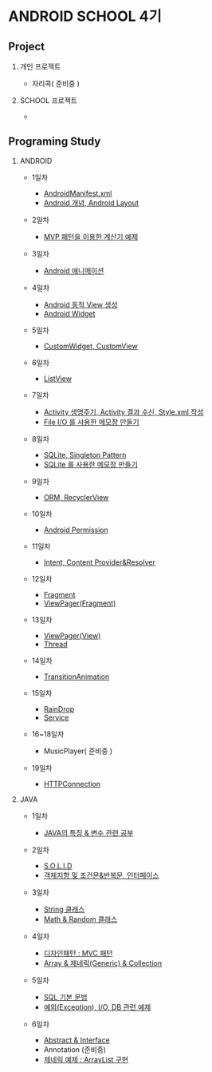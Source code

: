 ANDROID SCHOOL 4기
====================================================
Project
----------------------------------------------------
1. 개인 프로젝트

    - 자리콕( 준비중 )

2. SCHOOL 프로젝트

    - []()

Programing Study
----------------------------------------------------
1. ANDROID

    - 1일차

        - [AndroidManifest.xml](https://github.com/Hooooong/DAY7_Manifest)
        - [Android 개념, Android Layout](https://github.com/Hooooong/DAY7_Android)

    - 2일차

        - [MVP 패턴을 이용한 계산기 예제](https://github.com/Hooooong/DAY8_Calculator)

    - 3일차

        - [Android 애니메이션](https://github.com/Hooooong/DAY9_Animation)

    - 4일차

        - [Android 동적 View 생성](https://github.com/Hooooong/DAY10_DynamicView)
        - [Android Widget](https://github.com/Hooooong/DAY10_Widget)

    - 5일차

        - [CustomWidget, CustomView](https://github.com/Hooooong/DAY11_CustomView)

    - 6일차

        - [ListView](https://github.com/Hooooong/DAY12_ListView)

    - 7일차

        - [Activity 생명주기, Activity 결과 수신, Style.xml 작성](https://github.com/Hooooong/DAY13_Activity_etc)
        - [File I/O 를 사용한 메모장 만들기](https://github.com/Hooooong/DAY12_Memo)

    - 8일차

        - [SQLite, Singleton Pattern](https://github.com/Hooooong/DAY14_SQLite-Singleton-Context.git)
        - [SQLite 를 사용한 메모장 만들기](https://github.com/Hooooong/DAY14_SQLiteMemo)

    - 9일차

        - [ORM, RecyclerView](https://github.com/Hooooong/DAY15_ORM-RecyclerView)

    - 10일차

        - [Android Permission](https://github.com/Hooooong/DAY16_Android_Permission.git)

    - 11일차

        - [Intent, Content Provider&Resolver](https://github.com/Hooooong/DAY17_Contact)

    - 12일차

        - [Fragment](https://github.com/Hooooong/DAY18_Fragment)
        - [ViewPager(Fragment)](https://github.com/Hooooong/DAY18_ViewPager-F-)

    - 13일차

        - [ViewPager(View)](https://github.com/Hooooong/DAY19_ViewPager-V-)
        - [Thread](https://github.com/Hooooong/DAY19_Thread)

    - 14일차

        - [TransitionAnimation](https://github.com/Hooooong/DAY21_Transition_Animation)

    - 15일차

        - [RainDrop](https://github.com/Hooooong/DAY22_RainDrop)
        - [Service](https://github.com/Hooooong/DAY22_Service)

    - 16~18일차

        - MusicPlayer( 준비중 )

    - 19일차

        - [HTTPConnection](https://github.com/Hooooong/DAY25_HTTPConnect)
        
2. JAVA

    - 1일차

        - [JAVA의 특징 & 변수 관련 공부](https://github.com/Hooooong/DAY1_HelloJava)

    - 2일차

        - [S.O.L.I.D](https://github.com/Hooooong/DAY2_S.O.L.I.D)
        - [객체지향 및 조건문&반복문, 인터페이스](https://github.com/Hooooong/DAY2_Change)

    - 3일차

        - [String 클래스](https://github.com/Hooooong/DAY3_StringClass)
        - [Math & Random 클래스](https://github.com/Hooooong/DAY3_MathClass)

    - 4일차

        - [디자인패턴 : MVC 패턴](https://github.com/Hooooong/DAY4_MVC)
        - [Array & 제네릭(Generic) & Collection](https://github.com/Hooooong/DAY4_Collections)

    - 5일차

        - [SQL 기본 문법](https://github.com/Hooooong/DAY5_SQL)
        - [예외(Exception), I/O, DB 관련 예제](https://github.com/Hooooong/DAY5_Memo)

    - 6일차

        - [Abstract & Interface](https://github.com/Hooooong/DAY6_Abstract-Interface)
        - Annotation (준비중)
        - [제네릭 예제 : ArrayList 구현](https://github.com/Hooooong/DAY6_GenericSample)
